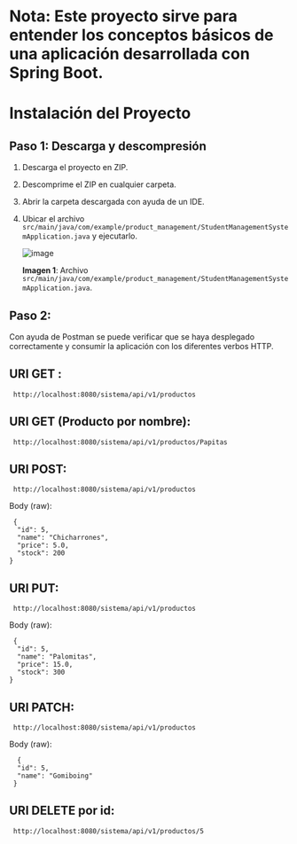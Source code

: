 # Nota: Este proyecto sirve para entender los conceptos básicos de una aplicación desarrollada con Spring Boot.

# Instalación del Proyecto

## Paso 1: Descarga y descompresión

1. Descarga el proyecto en ZIP.
2. Descomprime el ZIP en cualquier carpeta.
3. Abrir la carpeta descargada con ayuda de un IDE.
4. Ubicar el archivo `src/main/java/com/example/product_management/StudentManagementSystemApplication.java` y ejecutarlo.

    ![image](https://github.com/user-attachments/assets/d4830eb7-793c-45c5-955b-dabf253e127e)

   **Imagen 1**: Archivo `src/main/java/com/example/product_management/StudentManagementSystemApplication.java`.

## Paso 2:

Con ayuda de Postman se puede verificar que se haya desplegado correctamente y consumir la aplicación con los diferentes verbos HTTP.

## URI GET :

  ```
   http://localhost:8080/sistema/api/v1/productos
   ```

## URI GET (Producto por nombre):

  ```
   http://localhost:8080/sistema/api/v1/productos/Papitas
   ```

## URI POST:

  ```
   http://localhost:8080/sistema/api/v1/productos
   ```

  Body (raw):

  ```
   {
    "id": 5,
    "name": "Chicharrones",
    "price": 5.0,
    "stock": 200
  }
   ```

## URI PUT:

  ```
   http://localhost:8080/sistema/api/v1/productos
   ```

  Body (raw):

  ```
   {
    "id": 5,
    "name": "Palomitas",
    "price": 15.0,
    "stock": 300
  }
   ```

## URI PATCH:

  ```
   http://localhost:8080/sistema/api/v1/productos
   ```

  Body (raw):

  ```
    {
    "id": 5,
    "name": "Gomiboing"
   }
   ```

## URI DELETE por id:

  ```
   http://localhost:8080/sistema/api/v1/productos/5
   ```


  

